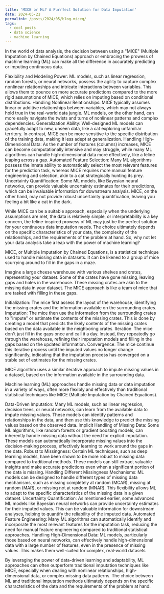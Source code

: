 ```yaml
---
title: 'MICE or ML? A Purrfect Solution for Data Imputation'
date: 2024-05-21
permalink: /posts/2024/05/blog-miceq/
tags:
  - cool posts
  - data science
  - machine learning
---
```


In the world of data analysis, the decision between using a "MICE" (Multiple Imputation by Chained Equations) approach or embracing the prowess of machine learning (ML) can make all the difference in accurately predicting or imputing continuous data. 

Flexibility and Modeling Power: ML models, such as linear regression, random forests, or neural networks, possess the agility to capture complex nonlinear relationships and intricate interactions between variables. This allows them to pounce on more accurate predictions compared to the more rigid assumptions of MICE, which relies on imputing based on conditional distributions.
Handling Nonlinear Relationships: MICE typically assumes linear or additive relationships between variables, which may not always hold true in the real-world data jungle. ML models, on the other hand, can more easily navigate the twists and turns of nonlinear patterns and complex dependencies.
Generalization Ability: Well-designed ML models can gracefully adapt to new, unseen data, like a cat exploring unfamiliar territory. In contrast, MICE can be more sensitive to the specific distribution of the training data, making it less adept at generalization.
Handling High-Dimensional Data: As the number of features (columns) increases, MICE can become computationally intensive and may struggle, while many ML algorithms can handle high-dimensional data more effectively, like a feline leaping across a gap.
Automated Feature Selection: Many ML algorithms possess the innate ability to automatically select the most relevant features for the prediction task, whereas MICE requires more manual feature engineering and selection, akin to a cat strategically hunting its prey.
Uncertainty Quantification: Some ML models, like Bayesian neural networks, can provide valuable uncertainty estimates for their predictions, which can be invaluable information for downstream analysis. MICE, on the other hand, may not provide robust uncertainty quantification, leaving you feeling a bit like a cat in the dark.

While MICE can be a suitable approach, especially when the underlying assumptions are met, the data is relatively simple, or interpretability is a key concern, the feline-inspired prowess of ML may just be the perfect solution for your continuous data imputation needs. The choice ultimately depends on the specific characteristics of your data, the complexity of the relationships, and the requirements of the problem at hand. So, why not let your data analysis take a leap with the power of machine learning?

MICE, or Multiple Imputation by Chained Equations, is a statistical technique used to handle missing data in datasets. It can be likened to a group of mice scurrying around to fill in the gaps in a maze.

Imagine a large cheese warehouse with various shelves and crates, representing your dataset. Some of the crates have gone missing, leaving gaps and holes in the warehouse. These missing crates are akin to the missing data in your dataset. The MICE approach is like a team of mice that are tasked with filling in these gaps. 


Initialization: The mice first assess the layout of the warehouse, identifying the missing crates and the information available on the surrounding crates.
Imputation: The mice then use the information from the surrounding crates to "impute" or estimate the contents of the missing crates. This is done by creating a model that predicts the likely contents of the missing crates based on the data available in the neighboring crates.
Iteration: The mice don't just fill in the gaps once and call it a day. Instead, they repeatedly go through the warehouse, refining their imputation models and filling in the gaps based on the updated information.
Convergence: The mice continue this iterative process until the imputed values no longer change significantly, indicating that the imputation process has converged on a stable set of estimates for the missing crates.

MICE algorithm uses a similar iterative approach to impute missing values in a dataset, based on the information available in the surrounding data.

Machine learning (ML) approaches handle missing data or data imputation in a variety of ways, often more flexibly and effectively than traditional statistical techniques like MICE (Multiple Imputation by Chained Equations). 

Data-Driven Imputation: Many ML models, such as linear regression, decision trees, or neural networks, can learn from the available data to impute missing values. These models can identify patterns and relationships in the data, and then use this knowledge to predict the missing values based on the observed data.
Implicit Handling of Missing Data: Some ML algorithms, like random forests or gradient boosting models, can inherently handle missing data without the need for explicit imputation. These models can automatically incorporate missing values into the decision-making process, effectively learning to work around the gaps in the data.
Robust to Missingness: Certain ML techniques, such as deep learning models, have been shown to be more robust to missing data compared to traditional methods. These models can still extract valuable insights and make accurate predictions even when a significant portion of the data is missing.
Handling Different Missingness Mechanisms: ML models can be designed to handle different types of missing data mechanisms, such as missing completely at random (MCAR), missing at random (MAR), or missing not at random (MNAR). This flexibility allows ML to adapt to the specific characteristics of the missing data in a given dataset.
Uncertainty Quantification: As mentioned earlier, some advanced ML models like Bayesian neural networks can provide uncertainty estimates for their imputed values. This can be valuable information for downstream analyses, helping to quantify the reliability of the imputed data.
Automated Feature Engineering: Many ML algorithms can automatically identify and incorporate the most relevant features for the imputation task, reducing the need for manual feature engineering compared to traditional statistical approaches.
Handling High-Dimensional Data: ML models, particularly those based on neural networks, can effectively handle high-dimensional data with a large number of features, even in the presence of missing values. This makes them well-suited for complex, real-world datasets

By leveraging the power of data-driven learning and adaptability, ML approaches can often outperform traditional imputation techniques like MICE, especially when dealing with nonlinear relationships, high-dimensional data, or complex missing data patterns. The choice between ML and traditional imputation methods ultimately depends on the specific characteristics of the data and the requirements of the problem at hand.
